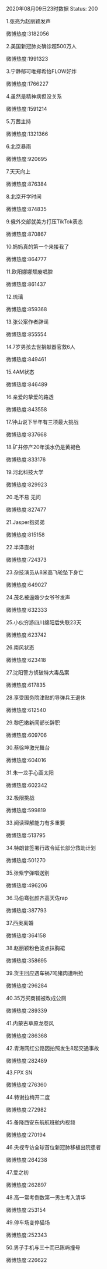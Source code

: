 2020年08月09日23时数据
Status: 200

1.张亮为赵丽颖发声

微博热度:3182056

2.美国新冠肺炎确诊超500万人

微博热度:1991323

3.宁静郁可唯郑希怡FLOW好炸

微博热度:1766227

4.虽然是精神病但没关系

微博热度:1591214

5.万茜主持

微博热度:1321366

6.北京暴雨

微博热度:920695

7.天天向上

微博热度:876384

8.北京开学时间

微博热度:874835

9.俄外交部就美方打压TikTok表态

微博热度:870867

10.妈妈真的第一个来接我了

微博热度:864777

11.欧阳娜娜颓废唱腔

微博热度:861437

12.琉璃

微博热度:859368

13.张公案作者辟谣

微博热度:855554

14.7岁男孩去世捐献器官救6人

微博热度:849461

15.4AM状态

微博热度:846489

16.亲爱的挚爱的路透

微博热度:843558

17.钟山说下半年有三项最大挑战

微博热度:837668

18.矿井停产20年溪水仍是黄褐色

微博热度:833176

19.河北科技大学

微博热度:829923

20.毛不易 无问

微博热度:827477

21.Jasper抱弟弟

微博热度:815158

22.半泽直树

微博热度:724373

23.杂技演员从8米高飞轮坠下身亡

微博热度:649027

24.茂名被逼婚少女爷爷发声

微博热度:632333

25.小伙穷游四川绵阳后失联23天

微博热度:623742

26.南风状态

微博热度:623418

27.沈阳警方侦破特大毒品案

微博热度:617835

28.享受国务院津贴的导弹兵王退休

微博热度:612540

29.黎巴嫩新闻部长辞职

微博热度:609706

30.蔡徐坤激光舞台

微博热度:604016

31.朱一龙手心画太阳

微博热度:602342

32.极限挑战

微博热度:599819

33.阅读理解能力有多重要

微博热度:513795

34.特朗普签署行政令延长部分救助计划

微博热度:501270

35.张紫宁弹唱送别

微博热度:496206

36.马伯骞张颜齐高天佐rap

微博热度:387793

37.西奥离婚

微博热度:364158

38.赵丽颖粉色波点抹胸裙

微博热度:358695

39.货主回应遇车祸7吨猪肉遭哄抢

微博热度:296284

40.35万买商铺被改成公厕

微博热度:289339

41.内蒙古草原龙卷风

微博热度:286368

42.青海网红公路因拍照发生8起交通事故

微博热度:282489

43.FPX SN

微博热度:276360

44.特谢拉梅开二度

微博热度:272982

45.备降西安东航航班舱内视频

微博热度:270194

46.央视专访全球首位新冠肺移植出院患者

微博热度:264238

47.爱之初

微博热度:262897

48.高一常考倒数第一男生考入清华

微博热度:253154

49.停车场变停猫场

微博热度:252343

50.男子手机与三十而已陈屿撞号

微博热度:226622

